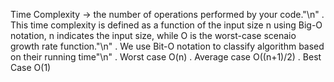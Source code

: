 Time Complexity -> the number of operations performed by your code."\n"
  . This time complexity is defined as a function of the input size n using Big-O notation, n indicates the input size, while O is the worst-case scenaio growth rate function."\n"
  . We use Bit-O notation to classify algorithm based on their running time"\n"
  . Worst case O(n)
  . Average case O((n+1)/2)
  . Best Case O(1)
  
